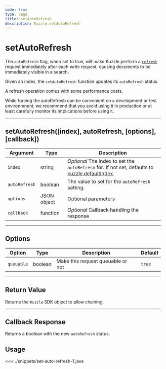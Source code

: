 ```yaml
---
code: true
type: page
title: setAutoRefresh
description: Kuzzle:setAutoRefresh
---
```


# setAutoRefresh

The `autoRefresh` flag, when set to true, will make Kuzzle perform a
[`refresh`](https://www.elastic.co/guide/en/elasticsearch/reference/5.4/docs-refresh.html) request
immediately after each write request, causing documents to be immediately visible in a search.

Given an index, the `setAutoRefresh` function updates its `autoRefresh` status.

<div class="alert alert-warning">
    <p>
        A refresh operation comes with some performance costs.
    </p>
    <p>
        While forcing the autoRefresh can be convenient on a development or test environmnent, we recommend that you avoid
        using it in production or at least carefully monitor its implications before using it.
    </p>
</div>

---

## setAutoRefresh([index], autoRefresh, [options], [callback])

| Argument      | Type        | Description                                                                                                                                       |
| ------------- | ----------- | ------------------------------------------------------------------------------------------------------------------------------------------------- |
| `index`       | string      | _Optional_ The index to set the `autoRefresh` for. If not set, defaults to [kuzzle.defaultIndex](/sdk/android/3/core-classes/kuzzle/#properties). |
| `autoRefresh` | boolean     | The value to set for the `autoRefresh` setting.                                                                                                   |
| `options`     | JSON object | Optional parameters                                                                                                                               |
| `callback`    | function    | _Optional_ Callback handling the response                                                                                                         |

---

## Options

| Option     | Type    | Description                       | Default |
| ---------- | ------- | --------------------------------- | ------- |
| `queuable` | boolean | Make this request queuable or not | `true`  |

---

## Return Value

Returns the `Kuzzle` SDK object to allow chaining.

---

## Callback Response

Returns a boolean with the new `autoRefresh` status.

## Usage

<<< ./snippets/set-auto-refresh-1.java
